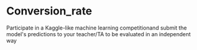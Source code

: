 # Conversion_rate
Participate in a Kaggle-like machine learning competitionand submit the model's predictions to your teacher/TA to be evaluated in an independent way
